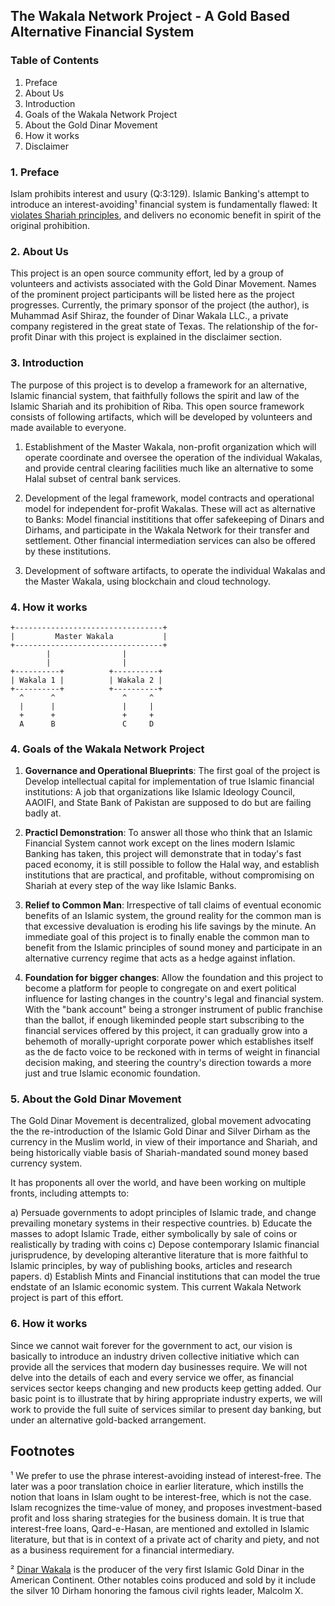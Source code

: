 ## The Wakala Network Project - A Gold Based Alternative Financial System


### Table of Contents

1. Preface
2. About Us
3. Introduction
4. Goals of the Wakala Network Project
5. About the Gold Dinar Movement
6. How it works
7. Disclaimer

### 1. Preface

Islam prohibits interest and usury (Q:3:129). Islamic Banking's attempt to introduce an interest-avoiding¹ financial system is fundamentally flawed: It [violates Shariah principles](case-agaisnt-banks.md), and delivers no economic benefit in spirit of the original prohibition.


### 2. About Us

This project is an open source community effort, led by a group of volunteers and activists associated with the Gold Dinar Movement. Names of the prominent project participants will be listed here as the project progresses. Currently, the primary sponsor of the project (the author), is Muhammad Asif Shiraz, the founder of Dinar Wakala LLC., a private company registered in the great state of Texas. The relationship of the for-profit Dinar with this project is explained in the disclaimer section.


### 3. Introduction

The purpose of this project is to develop a framework for an alternative, Islamic financial system, that faithfully follows the spirit and law of the Islamic Shariah and its prohibition of Riba.  This open source framework consists of following artifacts, which will be developed by volunteers and made available to everyone.

1. Establishment of the Master Wakala, non-profit organization which will operate coordinate and oversee the operation of the individual Wakalas, and provide central clearing facilities much like an alternative to some Halal subset of central bank services.

2. Development of the legal framework, model contracts and operational model for independent for-profit Wakalas. These will act as alternative to Banks: Model financial instititions that offer safekeeping of Dinars and Dirhams, and participate in the Wakala Network for their transfer and settlement. Other financial intermediation services can also be offered by these institutions.

3. Development of software artifacts, to operate the individual Wakalas and the Master Wakala, using blockchain and cloud technology.

### 4. How it works

```
+---------------------------------+
|         Master Wakala           |
+---------------------------------+
        |                |
        |                |
+----------+          +----------+
| Wakala 1 |          | Wakala 2 |
+----------+          +----------+
  ^      ^               ^     ^
  |      |               |     |
  +      +               +     +
  A      B               C     D

```


### 4. Goals of the Wakala Network Project

1. **Governance and Operational Blueprints**: The first goal of the project is Develop intellectual capital for implementation of true Islamic financial institutions: A job that organizations like Islamic Ideology Council, AAOIFI, and State Bank of Pakistan are supposed to do but are failing badly at.

2. **Practicl Demonstration**: To answer all those who think that an Islamic Financial System cannot work except on the lines modern Islamic Banking has taken, this project will demonstrate that in today's fast paced economy, it is still possible to follow the Halal way, and establish institutions that are practical, and profitable, without compromising on Shariah at every step of the way like Islamic Banks.

3. **Relief to Common Man**: Irrespective of tall claims of eventual economic benefits of an Islamic system, the ground reality for the common man is that excessive devaluation is eroding his life savings by the minute. An immediate goal of this project is to finally enable the common man to benefit from the Islamic principles of sound money and participate in an alternative currency regime that acts as a hedge against inflation.

4. **Foundation for bigger changes**: Allow the foundation and this project to become a platform for people to congregate on and exert political influence for lasting changes in the country's legal and financial system. With the "bank account" being a stronger instrument of public franchise than the ballot, if enough likeminded people start subscribing to the financial services offered by this project, it can gradually grow into a behemoth of morally-upright corporate power which establishes itself as the de facto voice to be reckoned with in terms of weight in financial decision making, and steering the country's direction towards a more just and true Islamic economic foundation.


### 5. About the Gold Dinar Movement

The Gold Dinar Movement is decentralized, global movement advocating the the re-introduction of the Islamic Gold Dinar and Silver Dirham as the currency in the Muslim world, in view of their importance and Shariah, and being historically viable basis of Shariah-mandated sound money based currency system.

It has proponents all over the world, and have been working on multiple fronts, including attempts to:

a) Persuade governments to adopt principles of Islamic trade, and change prevailing monetary systems in their respective countries.
b) Educate the masses to adopt Islamic Trade, either symbolically by sale of coins or realistically by trading with coins
c) Depose contemporary Islamic financial jurisprudence, by developing alterantive literature that is more faithful to Islamic principles, by way of publishing books, articles and research papers.
d) Establish Mints and Financial institutions that can model the true endstate of an Islamic economic system. This current Wakala Network project is part of this effort.

### 6. How it works

Since we cannot wait forever for the government to act, our vision is basically to introduce an industry driven collective initiative which can provide all the services that modern day businesses require. We will not delve into the details of each and every service we offer, as financial services sector keeps changing and new products keep getting added. Our basic point is to illustrate that by hiring appropriate industry experts, we will work to provide the full suite of services similar to present day banking, but under an alternative gold-backed arrangement.


## Footnotes

¹ We prefer to use the phrase interest-avoiding instead of interest-free. The later was a poor translation choice in earlier literature, which instills the notion that loans in Islam ought to be interest-free, which is not the case. Islam recognizes the time-value of money, and proposes investment-based profit and loss sharing strategies for the business domain. It is true that interest-free loans, Qard-e-Hasan, are mentioned and extolled in Islamic literature, but that is in context of a private act of charity and piety, and not as a business requirement for a financial intermediary.

² [Dinar Wakala](http://www.dinarwakala.com) is the producer of the very first Islamic Gold Dinar in the American Continent. Other notables coins produced and sold by it include the silver 10 Dirham honoring the famous civil rights leader, Malcolm X.
